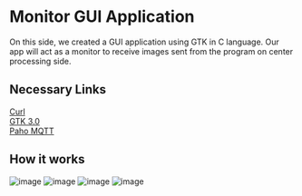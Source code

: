 # Monitor GUI Application
On this side, we created a GUI application using GTK in C language. Our app will act as a monitor to receive images sent from the program on center processing side.

## Necessary Links
[Curl](https://curl.se/) <br/>
[GTK 3.0](https://docs.gtk.org/gtk3/index.html) <br/>
[Paho MQTT](https://www.eclipse.org/paho/index.php?page=clients/c/index.php)

## How it works
![image](https://user-images.githubusercontent.com/87508144/142411825-1717cf25-ca6d-4ad6-a15a-fb10ab40ae76.png)
![image](https://user-images.githubusercontent.com/87508144/142411886-094a575a-db05-4414-804a-83973e945399.png)
![image](https://user-images.githubusercontent.com/87508144/142411916-05d3590a-7ed2-41fe-a5bf-ba19cfb761b6.png)
![image](https://user-images.githubusercontent.com/87508144/142411939-9dfca7f3-5509-4516-940f-f73c04bc3499.png)


